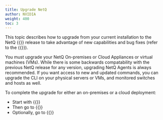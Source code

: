 ```yaml
---
title: Upgrade NetQ
author: NVIDIA
weight: 400
toc: 3
---
```

This topic describes how to upgrade from your current installation to the NetQ {{<version>}} release to take advantage of new capabilities and bug fixes (refer to the {{<link title="NVIDIA Cumulus NetQ 4.2 Release Notes" text="release notes">}}).

You must upgrade your NetQ On-premises or Cloud Appliances or virtual machines (VMs). While there is some backwards compatability with the previous NetQ release for any version, upgrading NetQ Agents is always recommended. If you want access to new and updated commands, you can upgrade the CLI on your physical servers or VMs, and monitored switches and hosts as well.

To complete the upgrade for either an on-premises or a cloud deployment:

- Start with {{<link title="Upgrade NetQ Appliances and Virtual Machines">}}
- Then go to {{<link title="Upgrade NetQ Agents">}}
- Optionally, go to {{<link title="Upgrade NetQ CLI">}}
